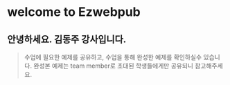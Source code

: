 # welcome to Ezwebpub

## 안녕하세요. 김동주 강사입니다.

> 수업에 필요한 예제를 공유하고, 수업을 통해 완성한 예제를 확인하실수 있습니다.
> 완성본 예제는 team member로 초대된 학생들에게만 공유되니 참고해주세요. 